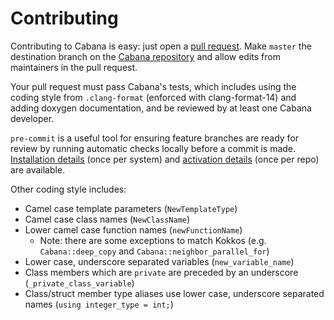 # Contributing

Contributing to Cabana is easy: just open a [pull
request](https://help.github.com/articles/using-pull-requests/). Make
`master` the destination branch on the [Cabana
repository](https://github.com/ECP-copa/Cabana) and allow edits from
maintainers in the pull request.

Your pull request must pass Cabana's tests, which includes using the coding
style from `.clang-format` (enforced with clang-format-14) and adding doxygen
documentation, and be reviewed by at least one Cabana developer.

`pre-commit` is a useful tool for ensuring feature branches are ready for
review by running automatic checks locally before a commit is made.
[Installation details](https://pre-commit.com/#install) (once per system) and
[activation details](https://pre-commit.com/#usage) (once per repo) are
available.

Other coding style includes:
* Camel case template parameters (`NewTemplateType`)
* Camel case class names (`NewClassName`)
* Lower camel case function names (`newFunctionName`)
  * Note: there are some exceptions to match Kokkos (e.g. `Cabana::deep_copy`
    and `Cabana::neighbor_parallel_for`)
* Lower case, underscore separated variables (`new_variable_name`)
* Class members which are `private` are preceded by an underscore (`_private_class_variable`)
* Class/struct member type aliases use lower case, underscore separated names (`using integer_type = int;`)
